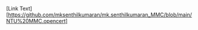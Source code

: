 [Link Text] [https://github.com/mksenthilkumaran/mk.senthilkumaran_MMC/blob/main/NTU%20MMC.opencert]
